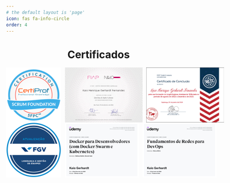 ```yaml
---
# the default layout is 'page'
icon: fas fa-info-circle
order: 4
---
```


<!-- <h1 align="center">Hi 👋, I'm Nasrallah Baadi</h1>
<h3 align="center">An ethical hacker, CTF player and blogger</h3> -->

<!-- I'm a passionate Cybersecurity enthusiast, self-taught Hacker, and dedicated CTF player. My journey in the realm of cybersecurity revolves around continual learning and hands-on practice, where I dedicate a significant portion of my time to acquiring new skills and applying them on diverse platforms such as TryHackMe and HackTheBox.

This website serves as a repository for my journey, featuring detailed walkthroughs and write-ups for the machines and CTFs I conquer on these platforms, among other insightful content. The driving force behind these efforts includes:

- **Knowledge Sharing:** My aim is to disseminate valuable insights and knowledge that could assist individuals navigating the Cybersecurity landscape.

- **Documentation:** I believe in the power of documenting my learning experiences, not only for personal reference but also to contribute to the collective knowledge within the Cybersecurity community. -->

<!-- <div style="text-align: center; display: flex; justify-content: center; align-items: center;">
    <div style="display: inline-block; margin: 0 20px; vertical-align: middle;">
        <script src="https://www.hackthebox.eu/badge/565048"></script>
    </div>
    <div style="display: inline-block; margin: 0 20px; vertical-align: middle;">
        <script src="https://tryhackme.com/badge/367641"></script>
    </div>

</div>
<h1 align="center">Languages and Tools</h1>
<p align="center">
<a href="https://www.python.org" target="blank"><img align="center" src="https://raw.githubusercontent.com/devicons/devicon/master/icons/python/python-original.svg" alt="python" width="50" height="50" /></a>
<a href="https://www.gnu.org/software/bash/" target="blank"><img align="center" src="https://community.infoblox.com/t5/image/serverpage/image-id/2195iA290BF7E3BA6064D/image-size/large/is-moderation-mode/true?v=v2&px=999" alt="bash" width="50" height="50" /></a>
<a href="https://www.w3.org/html/" target="blank"><img align="center" src="https://raw.githubusercontent.com/devicons/devicon/master/icons/html5/html5-original-wordmark.svg" alt="html5" width="50" height="50" /></a>
<a href="https://git-scm.com/" target="_blank" rel="noreferrer"><img align="center" src="https://www.vectorlogo.zone/logos/git-scm/git-scm-icon.svg" alt="git" width="50" height="50" /></a>
<a href="https://www.linux.org/" target="_blank" rel="noreferrer"><img align="center" src="https://raw.githubusercontent.com/devicons/devicon/master/icons/linux/linux-original.svg" alt="linux" width="50" height="50" /></a>
<a href="https://www.metasploit.com" target="_blank" rel="noreferrer"><img align="center" src="https://wazuh.com/uploads/2020/06/metasploit-post-icon.png" alt="metasploit" width="50" height="50" /></a>
<a href="https://portswigger.net/burp" target="_blank" rel="noreferrer"><img align="center" src="https://avatars.githubusercontent.com/u/13749115?s=200&v=4" alt="burpsuite" width="50" height="50" /></a>
<a href="https://www.zaproxy.org/" target="_blank" rel="noreferrer"><img align="center" src="https://avatars.githubusercontent.com/u/6716868?s=48&v=4" alt="zap" width="50" height="50" /></a>
<a href="https://www.wireshark.org/" target="_blank" rel="noreferrer"><img align="center" src="https://www.wireshark.org/assets/icons/favicon.ico" alt="" width="50" height="50" /></a>
<a href="https://github.com/BloodHoundAD/BloodHound" target="_blank" rel="noreferrer"><img align="center" src="https://avatars.githubusercontent.com/u/25502277?s=48&v=4" alt="bloodhound" width="50" height="50" /></a>
<a href="https://nmap.org/" target="_blank" rel="noreferrer"><img align="center" src="https://avatars.githubusercontent.com/u/63385?s=48&v=4" alt="nmap" width="50" height="50" /></a>
<a href="https://hashcat.net/hashcat/" target="_blank" rel="noreferrer"><img align="center" src="https://avatars.githubusercontent.com/u/15949799?s=48&v=4" alt="hashcat" width="50" height="50" /></a>
<!--<a href="" target="_blank" rel="noreferrer"><img align="center" src="" alt="" width="50" height="50" /></a>-->

<!-- </p> -->

<h1 align="center">Certificados</h1>

<div style="display: flex; justify-content: space-between;">
    <img src="/assets/img/certificados/certiprof-scrum.png" alt="" style="max-width: 300px; max-height: 150px; object-fit: contain; margin-right: 10px;">
    <img src="/assets/img/certificados/certificado-fiap.png" alt="" style="max-width: 300px; max-height: 150px; object-fit: contain; margin-right: 10px;">
    <img src="/assets/img/certificados/certificado-doit.png" alt="windows privilege escalation" style="max-width: 300px; max-height: 150px; object-fit: contain; margin-right: 10px;">
</div>

<div style="display: flex; justify-content: space-between;">
    <img src="/assets/img/certificados/certificado-fgv.png" alt="windows privilege escalation" style="max-width: 300px; max-height: 150px; object-fit: contain; margin-right: 10px;">
    <img src="/assets/img/certificados/certificado-docker.jpg" alt="" style="max-width: 300px; max-height: 150px; object-fit: contain; margin-right: 10px;">
    <img src="/assets/img/certificados/certificado-fund-redes.jpg" alt="windows privilege escalation" style="max-width: 300px; max-height: 150px; object-fit: contain; margin-right: 10px;">
</div>

<!-- <h1 align="center">Connect with me</h1>
<p align="center">
<a href="https://twitter.com/nasrallahbaadi" target="blank"><img align="center" src="https://raw.githubusercontent.com/rahuldkjain/github-profile-readme-generator/master/src/images/icons/Social/twitter.svg" alt="x" height="50" width="50" /></a>
&nbsp; <a href="https://linkedin.com/in/nasrallahbaadi" target="blank"><img align="center" src="https://raw.githubusercontent.com/rahuldkjain/github-profile-readme-generator/master/src/images/icons/Social/linked-in-alt.svg" alt="linkedin" height="50" width="50" /></a>
&nbsp; <a href="https://tryhackme.com/p/Nasrallah" target="blank"><img align="center" src="https://authenticator.2stable.com/assets/img/2fa-services/Icons/tryhackme.com.svg" alt="tryhackme" height="50" width="50" /></a>
&nbsp; <a href="https://app.hackthebox.com/profile/565048" target="blank"><img align="center" src="https://app.hackthebox.com/images/HTB-favicon/favicon.ico" alt="hackthebox" height="50" width="50" /></a>
&nbsp; <a href="https://discord.com/users/653193083919532038" target="blank"><img align="center" src="https://static-00.iconduck.com/assets.00/discord-icon-2048x2048-o5mluhz2.png" alt="nasrallahbaadi" height="50" width="50" /></a>
&nbsp; <a href="https://t.me/Sirius1337" target="blank"><img align="center" src="https://upload.wikimedia.org/wikipedia/commons/thumb/8/82/Telegram_logo.svg/2048px-Telegram_logo.svg.png" alt="telegram" height="50" width="50" /></a>
<a href="https://www.buymeacoffee.com/nasrallah" target="_blank" rel="noreferrer"><img align="center" src="https://www.buymeacoffee.com/favicon.ico" alt="buymecoffee" width="50" height="50" /></a>
<a href="#" onclick="javascript:location.href='mailto:' + ['baadinasrallah', 'protonmail.com'].join('@')" target="blank"><img align="center" src="https://purepng.com/public/uploads/large/purepng.com-mail-iconsymbolsiconsapple-iosiosios-8-iconsios-8-721522596075clftr.png" alt="nasrallahbaadi" height="50" width="50" /></a>
</p> -->

